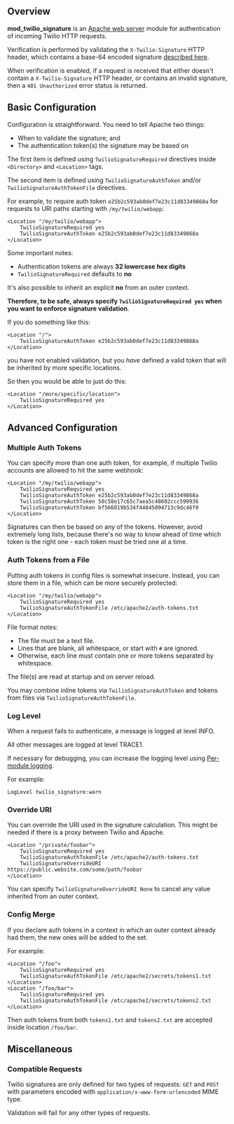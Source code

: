 ## Overview

**mod\_twilio\_signature** is an [Apache web server](http://en.wikipedia.org/wiki/Apache_HTTP_Server) module for authentication of incoming Twilio HTTP requests.

Verification is performed by validating the `X-Twilio-Signature` HTTP header, which contains a base-64 encoded signature [described here](https://www.twilio.com/docs/usage/security#validating-requests).

When verification is enabled, if a request is received that either doesn't contain a `X-Twilio-Signature` HTTP header, or contains an invalid signature, then a `401 Unauthorized` error status is returned.

## Basic Configuration

Configuration is straightforward. You need to tell Apache two things:

* When to validate the signature; and
* The authentication token(s) the signature may be based on

The first item is defined using `TwilioSignatureRequired` directives inside `<Directory>` and `<Location>` tags.

The second item is defined using `TwilioSignatureAuthToken` and/or `TwilioSignatureAuthTokenFile` directives.

For example, to require auth token `e25b2c593ab0def7e23c11d83349868a` for requests to URI paths starting with `/my/twilio/webapp`:

```
<Location "/my/twilio/webapp">
    TwilioSignatureRequired yes
    TwilioSignatureAuthToken e25b2c593ab0def7e23c11d83349868a
</Location>
```

Some important notes:

* Authentication tokens are always **32 lowercase hex digits**
* `TwilioSignatureRequired` defaults to **no**

It's also possible to inherit an explicit **no** from an outer context.

**Therefore, to be safe, always specify `TwilioSignatureRequired yes` when you want to enforce signature validation**.

If you do something like this:

```
<Location "/">
    TwilioSignatureAuthToken e25b2c593ab0def7e23c11d83349868a
</Location>
```

you have not enabled validation, but you _have_ defined a valid token that will be inherited by more specific locations.

So then you would be able to just do this:

```
<Location "/more/specific/location">
    TwilioSignatureRequired yes
</Location>
```

## Advanced Configuration

### Multiple Auth Tokens

You can specify more than one auth token, for example, if multiple Twilio accounts are allowed to hit the same webhook:

```
<Location "/my/twilio/webapp">
    TwilioSignatureRequired yes
    TwilioSignatureAuthToken e25b2c593ab0def7e23c11d83349868a
    TwilioSignatureAuthToken 50c58e17c65c7aea5c48602ccc599936
    TwilioSignatureAuthToken bf566019b534f44845094713c9dc46f0
</Location>
```

Signatures can then be based on any of the tokens. However, avoid extremely long lists, because there's no way to know ahead of time which token is the right one - each token must be tried one at a time.

### Auth Tokens from a File

Putting auth tokens in config files is somewhat insecure. Instead, you can store them in a file, which can be more securely protected:

```
<Location "/my/twilio/webapp">
    TwilioSignatureRequired yes
    TwilioSignatureAuthTokenFile /etc/apache2/auth-tokens.txt
</Location>
```
File format notes:
* The file must be a text file.
* Lines that are blank, all whitespace, or start with `#` are ignored.
* Otherwise, each line must contain one or more tokens separated by whitespace.

The file(s) are read at startup and on server reload.

You may combine inline tokens via `TwilioSignatureAuthToken` and tokens from files via `TwilioSignatureAuthTokenFile`.

### Log Level

When a request fails to authenticate, a message is logged at level INFO.

All other messages are logged at level TRACE1.

If necessary for debugging, you can increase the logging level using [Per-module logging](https://httpd.apache.org/docs/current/logs.html#permodule).

For example:

```
LogLevel twilio_signature:warn
```

### Override URI

You can override the URI used in the signature calculation. This might be needed if there is a proxy between Twilio and Apache.

```
<Location "/private/foobar">
    TwilioSignatureRequired yes
    TwilioSignatureAuthTokenFile /etc/apache2/auth-tokens.txt
    TwilioSignatureOverrideURI https://public.website.com/some/path/foobar
</Location>
```

You can specify `TwilioSignatureOverrideURI None` to cancel any value inherited from an outer context.

### Config Merge

If you declare auth tokens in a context in which an outer context already had them, the new ones will be added to the set.

For example:

```
<Location "/foo">
    TwilioSignatureRequired yes
    TwilioSignatureAuthTokenFile /etc/apache2/secrets/tokens1.txt
</Location>
<Location "/foo/bar">
    TwilioSignatureRequired yes
    TwilioSignatureAuthTokenFile /etc/apache2/secrets/tokens2.txt
</Location>
```

Then auth tokens from both `tokens1.txt` and `tokens2.txt` are accepted inside location `/foo/bar`.

## Miscellaneous

### Compatible Requests

Twilio signatures are only defined for two types of requests: `GET` and `POST` with parameters encoded with `application/x-www-form-urlencoded` MIME type.

Validation will fail for any other types of requests.

